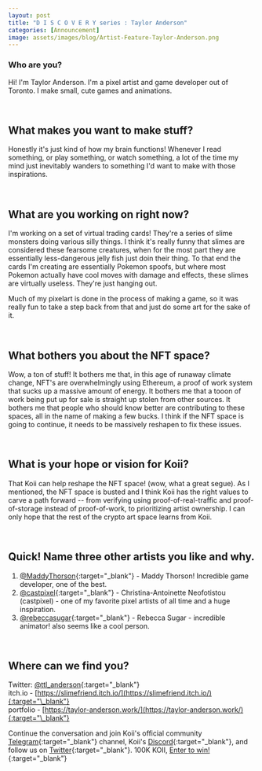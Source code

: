 ```yaml
---
layout: post
title: "D I S C O V E R Y series : Taylor Anderson"
categories: [Announcement]
image: assets/images/blog/Artist-Feature-Taylor-Anderson.png
---
```


### Who are you?

Hi! I'm Taylor Anderson. I'm a pixel artist and game developer out of Toronto. I make small, cute games and animations.

<br>

## What makes you want to make stuff?

Honestly it's just kind of how my brain functions! Whenever I read something, or play something, or watch something, a lot of the time my mind just inevitably wanders to something I'd want to make with those inspirations.

<br>

## What are you working on right now?

I'm working on a set of virtual trading cards! They're a series of slime monsters doing various silly things. I think it's really funny that slimes are considered these fearsome creatures, when for the most part they are essentially less-dangerous jelly fish just doin their thing. To that end the cards I'm creating are essentially Pokemon spoofs, but where most Pokemon actually have cool moves with damage and effects, these slimes are virtually useless. They're just hanging out.

Much of my pixelart is done in the process of making a game, so it was really fun to take a step back from that and just do some art for the sake of it.

<br>

## What bothers you about the NFT space?

Wow, a ton of stuff! It bothers me that, in this age of runaway climate change, NFT's are overwhelmingly using Ethereum, a proof of work system that sucks up a massive amount of energy. It bothers me that a tooon of work being put up for sale is straight up stolen from other sources. It bothers me that people who should know better are contributing to these spaces, all in the name of making a few bucks. I think if the NFT space is going to continue, it needs to be massively reshapen to fix these issues.

<br>

## What is your hope or vision for Koii?

That Koii can help reshape the NFT space! (wow, what a great segue). As I mentioned, the NFT space is busted and I think Koii has the right values to carve a path forward -- from verifying using proof-of-real-traffic and proof-of-storage instead of proof-of-work, to prioritizing artist ownership. I can only hope that the rest of the crypto art space learns from Koii.

<br>

## Quick! Name three other artists you like and why.

1. [@MaddyThorson](https://twitter.com/MaddyThorson){:target="\_blank"} - Maddy Thorson! Incredible game developer, one of the best.
2. [@castpixel](https://twitter.com/castpixel){:target="\_blank"} - Christina-Antoinette Neofotistou (castpixel) - one of my favorite pixel artists of all time and a huge inspiration.
3. [@rebeccasugar](https://twitter.com/rebeccasugar){:target="\_blank"} - Rebecca Sugar - incredible animator! also seems like a cool person.

<br>

## Where can we find you?

Twitter: [@ttl_anderson](https://twitter.com/ttl_anderson){:target="\_blank"}<br>
itch.io - [https://slimefriend.itch.io/](https://slimefriend.itch.io/){:target="\_blank"}<br>
portfolio - [https://taylor-anderson.work/](https://taylor-anderson.work/){:target="\_blank"}

Continue the conversation and join Koii's official community [Telegram](https://t.me/joinchat/OEHs_8T9-8ZhZmU5){:target="\_blank"} channel, Koii's [Discord](https://discord.gg/koii-network){:target="\_blank"}, and follow us on [Twitter](https://twitter.com/KoiiNetwork){:target="\_blank"}. 100K KOII, [Enter to win!](https://gleam.io/c3Cwz/-welcome-to-the-koii-drop-){:target="\_blank"}
